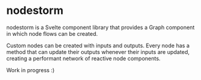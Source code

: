 # nodestorm

nodestorm is a Svelte component library that provides a Graph component in which node flows can be created.

Custom nodes can be created with inputs and outputs. Every node has a method that can update their outputs whenever their inputs are updated, creating a performant network of reactive node components.

Work in progress :)